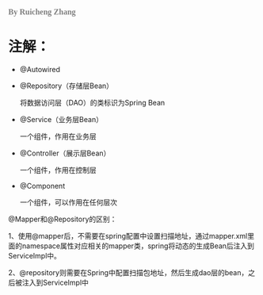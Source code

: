 ### <font size=3pt face="MV Boli" color="gray">By Ruicheng Zhang</font>



# 注解：

-   @Autowired

    

-   @Repository（存储层Bean）

    将数据访问层（DAO）的类标识为Spring Bean

-   @Service（业务层Bean）

    一个组件，作用在业务层

-   @Controller（展示层Bean）

    一个组件，作用在控制层

-   @Component

    一个组件，可以作用在任何层次

    

@Mapper和@Repository的区别：

  1、使用@mapper后，不需要在spring配置中设置扫描地址，通过mapper.xml里面的namespace属性对应相关的mapper类，spring将动态的生成Bean后注入到ServiceImpl中。

  2、@repository则需要在Spring中配置扫描包地址，然后生成dao层的bean，之后被注入到ServiceImpl中

